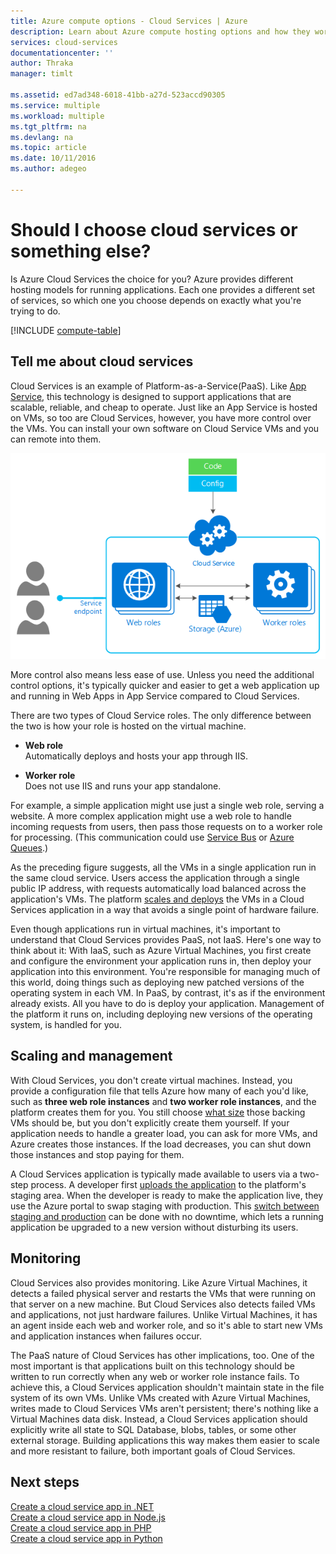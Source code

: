 ```yaml
---
title: Azure compute options - Cloud Services | Azure
description: Learn about Azure compute hosting options and how they work: App Service, Cloud Services, and Virtual Machines
services: cloud-services
documentationcenter: ''
author: Thraka
manager: timlt

ms.assetid: ed7ad348-6018-41bb-a27d-523accd90305
ms.service: multiple
ms.workload: multiple
ms.tgt_pltfrm: na
ms.devlang: na
ms.topic: article
ms.date: 10/11/2016
ms.author: adegeo

---
```

# Should I choose cloud services or something else?
Is Azure Cloud Services the choice for you? Azure provides different hosting models for running applications. Each one provides a different set of services, so which one you choose depends on exactly what you're trying to do.

[!INCLUDE [compute-table](../../includes/compute-options-table.md)]

<a name="tellmecs"></a>

## Tell me about cloud services

Cloud Services is an example of Platform-as-a-Service(PaaS). Like [App Service](../app-service-web/app-service-web-overview.md/), this technology is designed to support applications that are scalable, reliable, and cheap to operate. Just like an App Service is hosted on VMs, so too are Cloud Services, however, you have more control over the VMs. You can install your own software on Cloud Service VMs and you can remote into them.

![cs_diagram](./media/cloud-services-choose-me/diagram.png) 

More control also means less ease of use. Unless you need the additional control options, it's typically quicker and easier to get a web application up and running in Web Apps in App Service compared to Cloud Services.

There are two types of Cloud Service roles. The only difference between the two is how your role is hosted on the virtual machine.

* **Web role**  
Automatically deploys and hosts your app through IIS.

* **Worker role**  
Does not use IIS and runs your app standalone.

For example, a simple application might use just a single web role, serving a website. A more complex application might use a web role to handle incoming requests from users, then pass those requests on to a worker role for processing. (This communication could use [Service Bus](../service-bus-messaging/service-bus-fundamentals-hybrid-solutions.md) or [Azure Queues](../storage/storage-introduction.md).)

As the preceding figure suggests, all the VMs in a single application run in the same cloud service. Users access the application through a single public IP address, with requests automatically load balanced across the application's VMs. The platform [scales and deploys](./cloud-services-how-to-scale.md) the VMs in a Cloud Services application in a way that avoids a single point of hardware failure.

Even though applications run in virtual machines, it's important to understand that Cloud Services provides PaaS, not IaaS. Here's one way to think about it: With IaaS, such as Azure Virtual Machines, you first create and configure the environment your application runs in, then deploy your application into this environment. You're responsible for managing much of this world, doing things such as deploying new patched versions of the operating system in each VM. In PaaS, by contrast, it's as if the environment already exists. All you have to do is deploy your application. Management of the platform it runs on, including deploying new versions of the operating system, is handled for you.

## Scaling and management
With Cloud Services, you don't create virtual machines. Instead, you provide a configuration file that tells Azure how many of each you'd like, such as **three web role instances** and **two worker role instances**, and the platform creates them for you.  You still choose [what size](cloud-services-sizes-specs.md) those backing VMs should be, but you don't explicitly create them yourself. If your application needs to handle a greater load, you can ask for more VMs, and Azure creates those instances. If the load decreases, you can shut down those instances and stop paying for them.

A Cloud Services application is typically made available to users via a two-step process. A developer first [uploads the application](./cloud-services-how-to-create-deploy.md) to the platform's staging area. When the developer is ready to make the application live, they use the Azure portal to swap staging with production. This [switch between staging and production](cloud-services-nodejs-stage-application.md) can be done with no downtime, which lets a running application be upgraded to a new version without disturbing its users.

## Monitoring
Cloud Services also provides monitoring. Like Azure Virtual Machines, it detects a failed physical server and restarts the VMs that were running on that server on a new machine. But Cloud Services also detects failed VMs and applications, not just hardware failures. Unlike Virtual Machines, it has an agent inside each web and worker role, and so it's able to start new VMs and application instances when failures occur.

The PaaS nature of Cloud Services has other implications, too. One of the most important is that applications built on this technology should be written to run correctly when any web or worker role instance fails. To achieve this, a Cloud Services application shouldn't maintain state in the file system of its own VMs. Unlike VMs created with Azure Virtual Machines, writes made to Cloud Services VMs aren't persistent; there's nothing like a Virtual Machines data disk. Instead, a Cloud Services application should explicitly write all state to SQL Database, blobs, tables, or some other external storage. Building applications this way makes them easier to scale and more resistant to failure, both important goals of Cloud Services.

## Next steps
[Create a cloud service app in .NET](./cloud-services-dotnet-get-started.md)  
[Create a cloud service app in Node.js](./cloud-services-nodejs-develop-deploy-app.md)  
[Create a cloud service app in PHP](./cloud-services-php-create-web-role.md)  
[Create a cloud service app in Python](./cloud-services-python-ptvs.md)